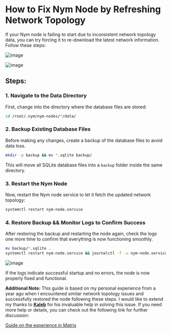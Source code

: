 # How to Fix Nym Node by Refreshing Network Topology

If your Nym node is failing to start due to inconsistent network topology data, you can try forcing it to re-download the latest network information. Follow these steps:

![image](https://github.com/user-attachments/assets/5a54f9cb-ee7f-48fc-9012-eb3030a45d95)


![image](https://github.com/user-attachments/assets/fe7995c2-f16d-4ecc-844e-1ba1686e4c5e)

## Steps: 
### 1. Navigate to the Data Directory
First, change into the directory where the database files are stored:
```bash
cd /root/.nym/nym-nodes/*/data/
```

### 2. Backup Existing Database Files
Before making any changes, create a backup of the database files to avoid data loss.
```bash
mkdir -p backup && mv *.sqlite backup/
```
This will move all SQLite database files into a `backup` folder inside the same directory.

### 3. Restart the Nym Node
Now, restart the Nym node service to let it fetch the updated network topology:
```bash
systemctl restart nym-node.service
```

### 4. Restore Backup  && Monitor Logs to Confirm Success
After restoring the backup and restarting the node again, check the logs one more time to confirm that everything is now functioning smoothly.
```bash
mv backup/*.sqlite .
systemctl restart nym-node.service && journalctl -f -u nym-node.service
```

![image](https://github.com/user-attachments/assets/196f6c96-e754-4f92-8dc7-668e5c8402d5)

If the logs indicate successful startup and no errors, the node is now properly fixed and functional. 

**Additional Note:**
This guide is based on my personal experience from a year ago when I encountered similar network topology issues and successfully restored the node following these steps. I would like to extend my thanks to [**Kaleb**](https://github.com/kaledcorona) for his invaluable help in solving this issue. If you need more help or details, you can check out the following link for further discussion:

[Guide on the experience in Matrix](https://matrix.to/#/!RvSqkbfokAPMVnLbAE:nymtech.chat/$XkQAp3bgjlBwkMJvv_8yI9XF3irSlcBIWr71hjtjq2c?via=matrix.org&via=nymtech.chat&via=hackliberty.org)
